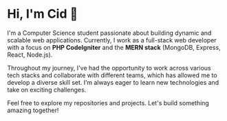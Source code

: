 # Hi, I'm Cid 👋

I'm a Computer Science student passionate about building dynamic and scalable web applications. Currently, I work as a full-stack web developer with a focus on **PHP CodeIgniter** and the **MERN stack** (MongoDB, Express, React, Node.js). 

Throughout my journey, I've had the opportunity to work across various tech stacks and collaborate with different teams, which has allowed me to develop a diverse skill set. I’m always eager to learn new technologies and take on exciting challenges.

Feel free to explore my repositories and projects. Let's build something amazing together!
